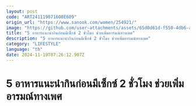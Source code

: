 ```yaml
---
layout: post
code: "ART2411190716O8E609"
origin_url: "https://www.sanook.com/women/254921/"
image: "https://github.com/user-attachments/assets/65d0d61d-f550-4db6-acfc-6c17b5414a91"
title: "5 อาหารแนะนำกินก่อนมีเซ็กซ์ 2 ชั่วโมง ช่วยเพิ่มอารมณ์ทางเพศ"
description: "5 อาหารแนะนำกินก่อนมีเซ็กซ์ 2 ชั่วโมง ช่วยเพิ่มอารมณ์ทางเพศ"
category: "LIFESTYLE"
language: "th"
date: 2024-11-19T07:26:12.907Z
---
```


# 5 อาหารแนะนำกินก่อนมีเซ็กซ์ 2 ชั่วโมง ช่วยเพิ่มอารมณ์ทางเพศ